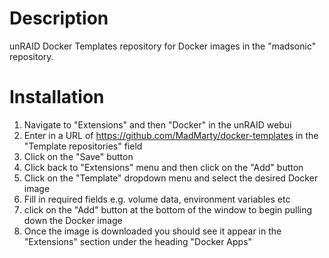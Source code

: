 Description
===========

unRAID Docker Templates repository for Docker images in the "madsonic" repository.

Installation
============
1. Navigate to "Extensions" and then "Docker" in the unRAID webui
2. Enter in a URL of https://github.com/MadMarty/docker-templates in the "Template repositories" field
3. Click on the "Save" button
4. Click back to "Extensions" menu and then click on the "Add" button
5. Click on the "Template" dropdown menu and select the desired Docker image
6. Fill in required fields e.g. volume data, environment variables etc
7. click on the "Add" button at the bottom of the window to begin pulling down the Docker image
8. Once the image is downloaded you should see it appear in the "Extensions" section under the heading "Docker Apps"
